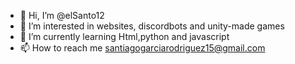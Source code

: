- 👋 Hi, I’m @elSanto12
- 👀 I’m interested in websites, discordbots and unity-made games
- 🌱 I’m currently learning Html,python and javascript
- 📫 How to reach me santiagogarciarodriguez15@gmail.com

<!---
elSanto12/elSanto12 is a ✨ special ✨ repository because its `README.md` (this file) appears on your GitHub profile.
You can click the Preview link to take a look at your changes.
--->
